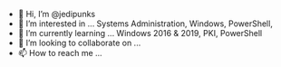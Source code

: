 - 👋 Hi, I’m @jedipunks
- 👀 I’m interested in ... Systems Administration, Windows, PowerShell, 
- 🌱 I’m currently learning ... Windows 2016 & 2019, PKI, PowerShell
- 💞️ I’m looking to collaborate on ...
- 📫 How to reach me ...

<!---
jedipunks/jedipunks is a ✨ special ✨ repository because its `README.md` (this file) appears on your GitHub profile.
You can click the Preview link to take a look at your changes.
--->
